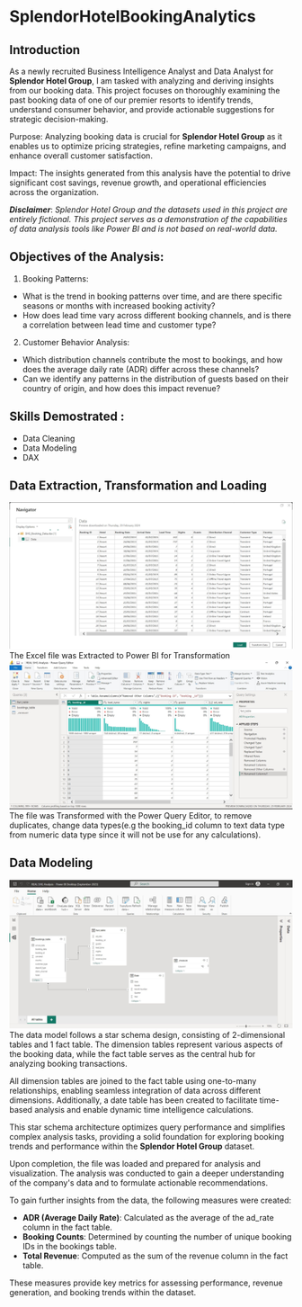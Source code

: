 # SplendorHotelBookingAnalytics


## Introduction
As a newly recruited Business Intelligence Analyst and Data Analyst for **Splendor Hotel Group**, I am tasked with analyzing and deriving insights from our booking data. This project focuses on thoroughly examining the past booking data of one of our premier resorts to identify trends, understand consumer behavior, and provide actionable suggestions for strategic decision-making.

Purpose: Analyzing booking data is crucial for **Splendor Hotel Group** as it enables us to optimize pricing strategies, refine marketing campaigns, and enhance overall customer satisfaction.

Impact: The insights generated from this analysis have the potential to drive significant cost savings, revenue growth, and operational efficiencies across the organization.

**_Disclaimer_**: _Splendor Hotel Group and the datasets used in this project are entirely fictional. This project serves as a demonstration of the capabilities of data analysis tools like Power BI and is not based on real-world data._

## Objectives of the Analysis:

1. Booking Patterns:
- What is the trend in booking patterns over time, and are there specific seasons or months with increased booking activity?
- How does lead time vary across different booking channels, and is there a correlation between lead time and customer type?

2. Customer Behavior Analysis:
- Which distribution channels contribute the most to bookings, and how does the average daily rate (ADR) differ across these channels?
-  Can we identify any patterns in the distribution of guests based on their country of origin, and how does this impact revenue?

## Skills Demostrated :
- Data Cleaning
- Data Modeling
- DAX
  
## Data Extraction, Transformation and Loading


![](shg_excel_extraction.jpg)
The Excel file was Extracted to Power BI for Transformation
![](SHG_cleaned.jpg)
The file was Transformed with the Power Query Editor, to remove duplicates, change data types(e.g the  booking_id column to text data type from numeric data type since it will not be use for any calculations).

## Data Modeling
![](shg_data_modeling.jpg)
The data model follows a star schema design, consisting of 2-dimensional tables and 1 fact table. The dimension tables represent various aspects of the booking data, while the fact table serves as the central hub for analyzing booking transactions. 

All dimension tables are joined to the fact table using one-to-many relationships, enabling seamless integration of data across different dimensions. Additionally, a date table has been created to facilitate time-based analysis and enable dynamic time intelligence calculations.

This star schema architecture optimizes query performance and simplifies complex analysis tasks, providing a solid foundation for exploring booking trends and performance within the **Splendor Hotel Group** dataset.



Upon completion, the file was loaded and prepared for analysis and visualization. The analysis was conducted to gain a deeper understanding of the company's data and to formulate actionable recommendations.

To gain further insights from the data, the following measures were created:

- **ADR (Average Daily Rate)**: Calculated as the average of the ad_rate column in the fact table.
- **Booking Counts**: Determined by counting the number of unique booking IDs in the bookings table.
- **Total Revenue**: Computed as the sum of the revenue column in the fact table.

These measures provide key metrics for assessing performance, revenue generation, and booking trends within the dataset.
